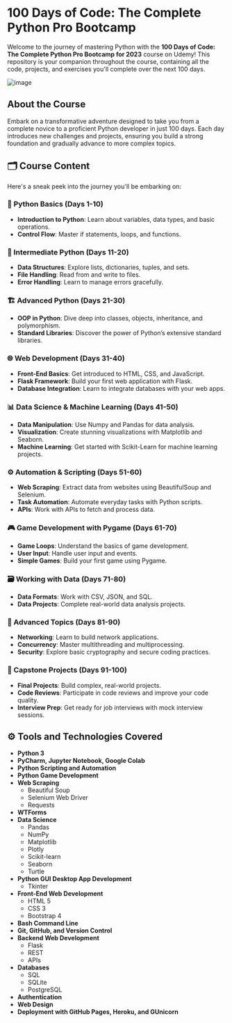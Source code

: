 # 100 Days of Code: The Complete Python Pro Bootcamp 

Welcome to the journey of mastering Python with the **100 Days of Code: The Complete Python Pro Bootcamp for 2023** course on Udemy! This repository is your companion throughout the course, containing all the code, projects, and exercises you'll complete over the next 100 days.

![image](https://github.com/nupoorkedare2002/100DAYSOFCODE_PYTHON/assets/143624372/f35e3c46-cd60-4c01-97f9-bf6d09a8c4f4)

## About the Course

Embark on a transformative adventure designed to take you from a complete novice to a proficient Python developer in just 100 days. Each day introduces new challenges and projects, ensuring you build a strong foundation and gradually advance to more complex topics.

## 🗂️ Course Content

Here's a sneak peek into the journey you'll be embarking on:

### 🐍 Python Basics (Days 1-10)
- **Introduction to Python**: Learn about variables, data types, and basic operations.
- **Control Flow**: Master if statements, loops, and functions.

### 🔄 Intermediate Python (Days 11-20)
- **Data Structures**: Explore lists, dictionaries, tuples, and sets.
- **File Handling**: Read from and write to files.
- **Error Handling**: Learn to manage errors gracefully.

### 🏗️ Advanced Python (Days 21-30)
- **OOP in Python**: Dive deep into classes, objects, inheritance, and polymorphism.
- **Standard Libraries**: Discover the power of Python’s extensive standard libraries.

### 🌐 Web Development  (Days 31-40)
- **Front-End Basics**: Get introduced to HTML, CSS, and JavaScript.
- **Flask Framework**: Build your first web application with Flask.
- **Database Integration**: Learn to integrate databases with your web apps.

### 📊 Data Science & Machine Learning (Days 41-50)
- **Data Manipulation**: Use Numpy and Pandas for data analysis.
- **Visualization**: Create stunning visualizations with Matplotlib and Seaborn.
- **Machine Learning**: Get started with Scikit-Learn for machine learning projects.

### ⚙️ Automation & Scripting (Days 51-60)
- **Web Scraping**: Extract data from websites using BeautifulSoup and Selenium.
- **Task Automation**: Automate everyday tasks with Python scripts.
- **APIs**: Work with APIs to fetch and process data.

### 🎮 Game Development with Pygame (Days 61-70)
- **Game Loops**: Understand the basics of game development.
- **User Input**: Handle user input and events.
- **Simple Games**: Build your first game using Pygame.

### 🗃️ Working with Data (Days 71-80)
- **Data Formats**: Work with CSV, JSON, and SQL.
- **Data Projects**: Complete real-world data analysis projects.

### 🧩 Advanced Topics (Days 81-90)
- **Networking**: Learn to build network applications.
- **Concurrency**: Master multithreading and multiprocessing.
- **Security**: Explore basic cryptography and secure coding practices.

### 🚀 Capstone Projects (Days 91-100)
- **Final Projects**: Build complex, real-world projects.
- **Code Reviews**: Participate in code reviews and improve your code quality.
- **Interview Prep**: Get ready for job interviews with mock interview sessions.

## ⚙ Tools and Technologies Covered

- **Python 3**
- **PyCharm, Jupyter Notebook, Google Colab**
- **Python Scripting and Automation**
- **Python Game Development**
- **Web Scraping**
  - Beautiful Soup
  - Selenium Web Driver
  - Requests
- **WTForms**
- **Data Science**
  - Pandas
  - NumPy
  - Matplotlib
  - Plotly
  - Scikit-learn
  - Seaborn
  - Turtle
- **Python GUI Desktop App Development**
  - Tkinter
- **Front-End Web Development**
  - HTML 5
  - CSS 3
  - Bootstrap 4
- **Bash Command Line**
- **Git, GitHub, and Version Control**
- **Backend Web Development**
  - Flask
  - REST
  - APIs
- **Databases**
  - SQL
  - SQLite
  - PostgreSQL
- **Authentication**
- **Web Design**
- **Deployment with GitHub Pages, Heroku, and GUnicorn**


